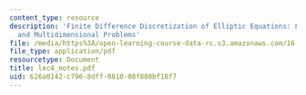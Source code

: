 ```yaml
---
content_type: resource
description: 'Finite Difference Discretization of Elliptic Equations: FD Formulas
  and Multidimensional Problems'
file: /media/https%3A/open-learning-course-data-rc.s3.amazonaws.com/16-920j-numerical-methods-for-partial-differential-equations-sma-5212-spring-2003/626a0142c7968dff081008f808bf18f7_lec4_notes.pdf
file_type: application/pdf
resourcetype: Document
title: lec4_notes.pdf
uid: 626a0142-c796-8dff-0810-08f808bf18f7
---
```

